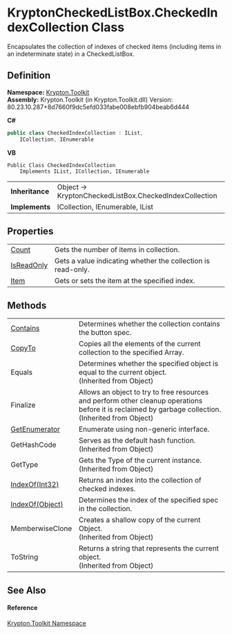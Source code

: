 # KryptonCheckedListBox.CheckedIndexCollection Class


Encapsulates the collection of indexes of checked items (including items in an indeterminate state) in a CheckedListBox.



## Definition
**Namespace:** <a href="79d2eac2-21f4-54ff-7552-b20c33c30600.md">Krypton.Toolkit</a>  
**Assembly:** Krypton.Toolkit (in Krypton.Toolkit.dll) Version: 80.23.10.287+8d7660f9dc5efd033fabe008ebfb904beab6d444

**C#**
``` C#
public class CheckedIndexCollection : IList, 
	ICollection, IEnumerable
```
**VB**
``` VB
Public Class CheckedIndexCollection
	Implements IList, ICollection, IEnumerable
```

<table><tr><td><strong>Inheritance</strong></td><td>Object  →  KryptonCheckedListBox.CheckedIndexCollection</td></tr>
<tr><td><strong>Implements</strong></td><td>ICollection, IEnumerable, IList</td></tr>
</table>



## Properties
<table>
<tr>
<td><a href="97b8c488-7c12-d4c8-1e16-28449997d6dd.md">Count</a></td>
<td>Gets the number of items in collection.</td></tr>
<tr>
<td><a href="975822d3-4546-0ccd-4b6c-fe0bb118726d.md">IsReadOnly</a></td>
<td>Gets a value indicating whether the collection is read-only.</td></tr>
<tr>
<td><a href="1041e135-aace-09fa-b4bf-0a194ec2d1ef.md">Item</a></td>
<td>Gets or sets the item at the specified index.</td></tr>
</table>

## Methods
<table>
<tr>
<td><a href="978ba0c2-f9b7-f8f9-6fa9-ec21c49af931.md">Contains</a></td>
<td>Determines whether the collection contains the button spec.</td></tr>
<tr>
<td><a href="42fed77f-509f-535d-7570-3d3a6bb6efa5.md">CopyTo</a></td>
<td>Copies all the elements of the current collection to the specified Array.</td></tr>
<tr>
<td>Equals</td>
<td>Determines whether the specified object is equal to the current object.<br />(Inherited from Object)</td></tr>
<tr>
<td>Finalize</td>
<td>Allows an object to try to free resources and perform other cleanup operations before it is reclaimed by garbage collection.<br />(Inherited from Object)</td></tr>
<tr>
<td><a href="d35cb059-247a-d8f1-75b7-1c4d366e93f8.md">GetEnumerator</a></td>
<td>Enumerate using non-generic interface.</td></tr>
<tr>
<td>GetHashCode</td>
<td>Serves as the default hash function.<br />(Inherited from Object)</td></tr>
<tr>
<td>GetType</td>
<td>Gets the Type of the current instance.<br />(Inherited from Object)</td></tr>
<tr>
<td><a href="981cebe7-1b8e-f3f8-0fd3-d4ea5e991d3b.md">IndexOf(Int32)</a></td>
<td>Returns an index into the collection of checked indexes.</td></tr>
<tr>
<td><a href="1b8b2066-3ad2-dec6-b139-5aadce3b356a.md">IndexOf(Object)</a></td>
<td>Determines the index of the specified spec in the collection.</td></tr>
<tr>
<td>MemberwiseClone</td>
<td>Creates a shallow copy of the current Object.<br />(Inherited from Object)</td></tr>
<tr>
<td>ToString</td>
<td>Returns a string that represents the current object.<br />(Inherited from Object)</td></tr>
</table>

## See Also


#### Reference
<a href="79d2eac2-21f4-54ff-7552-b20c33c30600.md">Krypton.Toolkit Namespace</a>  
